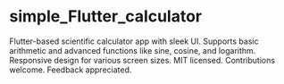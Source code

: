 # simple_Flutter_calculator
Flutter-based scientific calculator app with sleek UI. Supports basic arithmetic and advanced functions like sine, cosine, and logarithm. Responsive design for various screen sizes. MIT licensed. Contributions welcome. Feedback appreciated.

